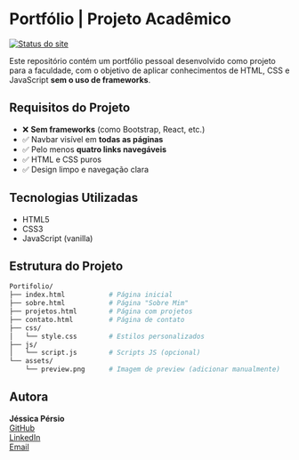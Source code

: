 # Portfólio | Projeto Acadêmico


[![Status do site](https://img.shields.io/website?down_color=red&down_message=offline&up_color=green&up_message=online&url=https%3A%2F%2Fjessicapersio.github.io%2FPortifolio)](https://jessicapersio.github.io/Portifolio)

Este repositório contém um portfólio pessoal desenvolvido como projeto para a faculdade, com o objetivo de aplicar conhecimentos de HTML, CSS e JavaScript **sem o uso de frameworks**.

##  Requisitos do Projeto

- ❌ **Sem frameworks** (como Bootstrap, React, etc.)
- ✅ Navbar visível em **todas as páginas**
- ✅ Pelo menos **quatro links navegáveis**
- ✅ HTML e CSS puros
- ✅ Design limpo e navegação clara

##  Tecnologias Utilizadas

- HTML5
- CSS3
- JavaScript (vanilla)

##  Estrutura do Projeto

```bash
Portifolio/
├── index.html           # Página inicial
├── sobre.html           # Página "Sobre Mim"
├── projetos.html        # Página com projetos
├── contato.html         # Página de contato
├── css/
│   └── style.css        # Estilos personalizados
├── js/
│   └── script.js        # Scripts JS (opcional)
└── assets/
    └── preview.png      # Imagem de preview (adicionar manualmente)
```

##  Autora
**Jéssica Pérsio**  
[GitHub](https://github.com/jessicapersio)  
[LinkedIn](https://www.linkedin.com/in/jessica-persio)  
[Email](mailto:jepersio@hotmail.com)
